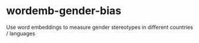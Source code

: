 # wordemb-gender-bias
Use word embeddings to measure gender stereotypes in different countries / languages
